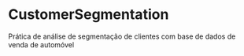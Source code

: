 # CustomerSegmentation
Prática de análise de segmentação de clientes com base de dados de venda de automóvel 
